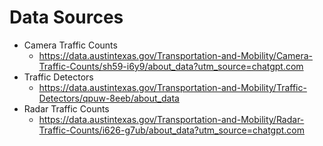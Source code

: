 # Data Sources
- Camera Traffic Counts
    - https://data.austintexas.gov/Transportation-and-Mobility/Camera-Traffic-Counts/sh59-i6y9/about_data?utm_source=chatgpt.com
- Traffic Detectors
    - https://data.austintexas.gov/Transportation-and-Mobility/Traffic-Detectors/qpuw-8eeb/about_data
- Radar Traffic Counts
    - https://data.austintexas.gov/Transportation-and-Mobility/Radar-Traffic-Counts/i626-g7ub/about_data?utm_source=chatgpt.com